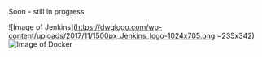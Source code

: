 Soon - still in progress

![Image of Jenkins](https://dwglogo.com/wp-content/uploads/2017/11/1500px_Jenkins_logo-1024x705.png =235x342) ![Image of Docker](https://d1q6f0aelx0por.cloudfront.net/product-logos/library-docker-logo.png)
